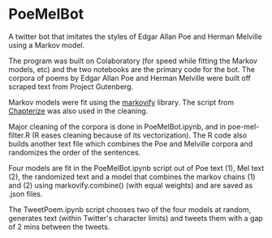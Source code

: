 # PoeMelBot

A twitter bot that imitates the styles of Edgar Allan Poe and Herman Melville using a Markov model.

The program was built on Colaboratory (for speed while fitting the Markov models, etc) and the two notebooks are the primary code for the bot. The corpora of poems by Edgar Allan Poe and Herman Melville were built off scraped text from Project Gutenberg. 

Markov models were fit using the [markovify](https://github.com/jsvine/markovify) library.
The script from [Chapterize](https://github.com/JonathanReeve/chapterize) was also used in the cleaning.

Major cleaning of the corpora is done in PoeMelBot.ipynb, and in poe-mel-filter.R (R eases cleaning because of its vectorization). The R code also builds another text file which combines the Poe and Melville corpora and randomizes the order of the sentences. 

Four models are fit in the PoeMelBot.ipynb script out of Poe text (1), Mel text (2), the randomized text and a model that combines the markov chains (1) and (2) using markovify.combine() (with equal weights) and are saved as .json files. 

The TweetPoem.ipynb script chooses two of the four models at random, generates text (within Twitter's character limits) and tweets them with a gap of 2 mins between the tweets. 
